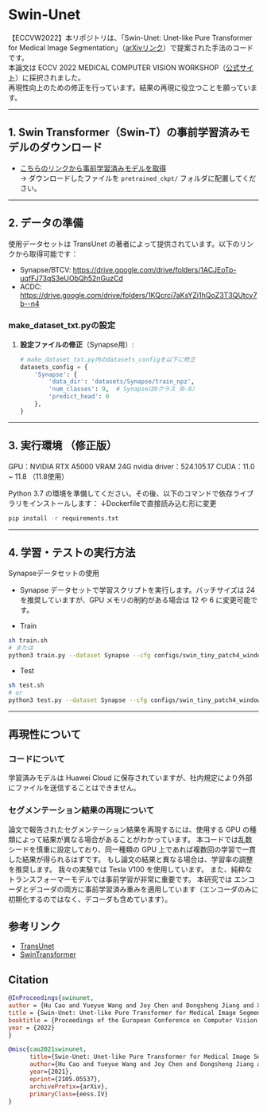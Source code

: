 # Swin-Unet  
【ECCVW2022】本リポジトリは、「Swin-Unet: Unet-like Pure Transformer for Medical Image Segmentation」（[arXivリンク](https://arxiv.org/abs/2105.05537)）で提案された手法のコードです。  
本論文は ECCV 2022 MEDICAL COMPUTER VISION WORKSHOP（[公式サイト](https://mcv-workshop.github.io/)）に採択されました。  
再現性向上のための修正を行っています。結果の再現に役立つことを願っています。

---

## 1. Swin Transformer（Swin-T）の事前学習済みモデルのダウンロード  
* [こちらのリンクから事前学習済みモデルを取得](https://drive.google.com/drive/folders/1UC3XOoezeum0uck4KBVGa8osahs6rKUY?usp=sharing)  
  → ダウンロードしたファイルを `pretrained_ckpt/` フォルダに配置してください。

---

## 2. データの準備  

使用データセットは TransUnet の著者によって提供されています。以下のリンクから取得可能です：  
- Synapse/BTCV: https://drive.google.com/drive/folders/1ACJEoTp-uqfFJ73qS3eUObQh52nGuzCd  
- ACDC: https://drive.google.com/drive/folders/1KQcrci7aKsYZi1hQoZ3T3QUtcy7b--n4

### make_dataset_txt.pyの設定

1. **設定ファイルの修正**（Synapse用）:
   ```python
   # make_dataset_txt.py内のdatasets_configを以下に修正
   datasets_config = {
       'Synapse': {
           'data_dir': 'datasets/Synapse/train_npz',
           'num_classes': 9,  # Synapseは9クラス（0-8）
           'predict_head': 0
       },
   }

---

## 3. 実行環境 （修正版）

GPU：NVIDIA RTX A5000 VRAM 24G
nvidia driver：524.105.17
CUDA：11.0 ~ 11.8 （11.8使用）


Python 3.7 の環境を準備してください。その後、以下のコマンドで依存ライブラリをインストールします：
↓Dockerfileで直接読み込む形に変更

```bash
pip install -r requirements.txt
```

---

## 4. 学習・テストの実行方法

Synapseデータセットの使用

- Synapse データセットで学習スクリプトを実行します。バッチサイズは 24 を推奨していますが、GPU メモリの制約がある場合は 12 や 6 に変更可能です。

- Train

```bash
sh train.sh 
# または 
python3 train.py --dataset Synapse --cfg configs/swin_tiny_patch4_window7_224_lite.yaml --root_path your DATA_DIR --max_epochs 150 --output_dir your OUT_DIR  --img_size 224 --base_lr 0.05 --batch_size 24
```

- Test 

```bash
sh test.sh 
# or 
python3 test.py --dataset Synapse --cfg configs/swin_tiny_patch4_window7_224_lite.yaml --is_saveni --volume_path your DATA_DIR --output_dir your OUT_DIR --max_epoch 150 --base_lr 0.05 --img_size 224 --batch_size 24
```

---

## 再現性について

### コードについて
学習済みモデルは Huawei Cloud に保存されていますが、社内規定により外部にファイルを送信することはできません。

### セグメンテーション結果の再現について
論文で報告されたセグメンテーション結果を再現するには、使用する GPU の種類によって結果が異なる場合があることがわかっています。
本コードでは乱数シードを慎重に設定しており、同一種類の GPU 上であれば複数回の学習で一貫した結果が得られるはずです。
もし論文の結果と異なる場合は、学習率の調整を推奨します。
我々の実験では Tesla V100 を使用しています。
また、純粋なトランスフォーマーモデルでは事前学習が非常に重要です。
本研究では エンコーダとデコーダの両方に事前学習済み重みを適用しています（エンコーダのみに初期化するのではなく、デコーダも含めています）。

## 参考リンク
* [TransUnet](https://github.com/Beckschen/TransUNet)
* [SwinTransformer](https://github.com/microsoft/Swin-Transformer)

## Citation

```bibtex
@InProceedings{swinunet,
author = {Hu Cao and Yueyue Wang and Joy Chen and Dongsheng Jiang and Xiaopeng Zhang and Qi Tian and Manning Wang},
title = {Swin-Unet: Unet-like Pure Transformer for Medical Image Segmentation},
booktitle = {Proceedings of the European Conference on Computer Vision Workshops(ECCVW)},
year = {2022}
}

@misc{cao2021swinunet,
      title={Swin-Unet: Unet-like Pure Transformer for Medical Image Segmentation}, 
      author={Hu Cao and Yueyue Wang and Joy Chen and Dongsheng Jiang and Xiaopeng Zhang and Qi Tian and Manning Wang},
      year={2021},
      eprint={2105.05537},
      archivePrefix={arXiv},
      primaryClass={eess.IV}
}
```
